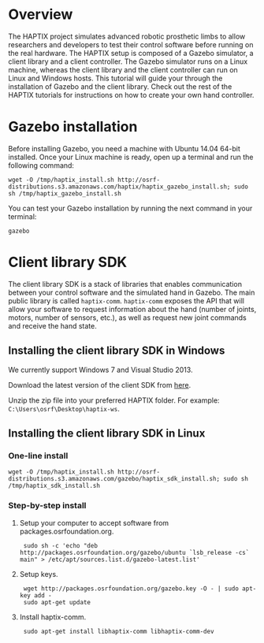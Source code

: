 # Overview

The HAPTIX project simulates advanced robotic prosthetic limbs to allow
researchers and developers to test their control software before running on the
real hardware. The HAPTIX setup is composed of a Gazebo simulator, a client
library and a client controller. The Gazebo simulator runs on a Linux machine,
whereas the client library and the client controller can run on Linux and
Windows hosts. This tutorial will guide your through the installation of Gazebo
and the client library. Check out the rest of the HAPTIX tutorials for
instructions on how to create your own hand controller.

# Gazebo installation

Before installing Gazebo, you need a machine with Ubuntu 14.04 64-bit
installed. Once your Linux machine is ready, open up a terminal and run the
following command:

~~~
wget -O /tmp/haptix_install.sh http://osrf-distributions.s3.amazonaws.com/haptix/haptix_gazebo_install.sh; sudo sh /tmp/haptix_gazebo_install.sh
~~~

You can test your Gazebo installation by running the next command in your
terminal:

~~~
gazebo
~~~

# Client library SDK

The client library SDK is a stack of libraries that enables communication
between your control software and the simulated hand in Gazebo. The main public library is
called `haptix-comm`. `haptix-comm` exposes the API that will allow your software to
request information about the hand (number of joints, motors, number of sensors,
etc.), as well as request new joint commands and receive the hand state.

## Installing the client library SDK in Windows

We currently support Windows 7 and Visual Studio 2013.

Download the latest version of the client SDK from [here](http://osrf-distributions.s3.amazonaws.com/haptix/hx_gz_sdk-0.1.0.zip).

Unzip the zip file into your preferred HAPTIX folder. For example: `C:\Users\osrf\Desktop\haptix-ws`.

## Installing the client library SDK in Linux

###  One-line install

~~~
wget -O /tmp/haptix_install.sh http://osrf-distributions.s3.amazonaws.com/gazebo/haptix_sdk_install.sh; sudo sh /tmp/haptix_sdk_install.sh
~~~

### Step-by-step install

1. Setup your computer to accept software from packages.osrfoundation.org.

        sudo sh -c 'echo "deb http://packages.osrfoundation.org/gazebo/ubuntu `lsb_release -cs` main" > /etc/apt/sources.list.d/gazebo-latest.list'

1. Setup keys.

        wget http://packages.osrfoundation.org/gazebo.key -O - | sudo apt-key add -
        sudo apt-get update

1. Install haptix-comm.

        sudo apt-get install libhaptix-comm libhaptix-comm-dev